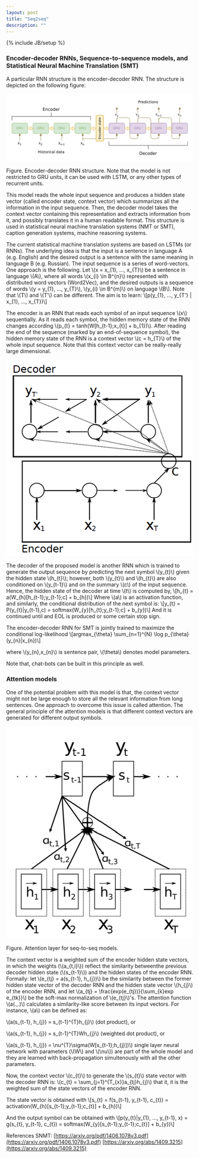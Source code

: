```yaml
---
layout: post
title: "Seq2seq"
description: ""
---
```

{% include JB/setup %}

### Encoder-decoder RNNs, Sequence-to-sequence models, and Statistical Neural Machine Translation (SMT)

A particular RNN structure is the encoder-decoder RNN. The structure is depicted on the following figure:

![seq2seq1](./images/seq2seq_1.png)

Figure. Encoder-decoder RNN structure. Note that the model is not restricted to GRU units, it can be used with LSTM, or any other types of recurrent units.

This model reads the whole input sequence and produces a hidden state vector (called encoder state, context vector) which summarizes all the information in the input sequence. Then, the decoder model takes the context vector containing this representation and extracts information from it, and possibly translates it in a human readable format. This structure is used in statistical neural machine translation systems (NMT or SMT), caption generation systems, machine reasoning systems. 

The current statistical machine translation systems are based on LSTMs (or RNNs). The underlying idea is that the input is a sentence in language A (e.g. English) and the desired output is a sentence with the same meaning in language B (e.g. Russian). The input sequence is a series of word-vectors. One approach is the following. Let \\(x = x_{1}, ..., x_{T}\\) be a sentence in language \\(A\\), where all words \\(x_{i} \in B^{n}\\) represented with distributed word vectors (Word2Vec), and the desired outputs is a sequence of words \\(y = y_{1}, ..., y_{T}\\), \\(y_{i} \in B^{m}\\) on language \\(B\\). Note that \\(T\\) and \\(T′\\) can be different. The aim is to learn:
\\[p(y_{1}, ..., y_{T'} | x_{1}, ..., x_{T})\\]

The encoder is an RNN that reads each symbol of an input sequence \\(x\\) sequentially. As it reads
each symbol, the hidden memory state of the RNN changes according \\(p_{t} = tanh(W[h_{t-1};x_{t}] + b_{1})\\). After reading the end of the sequence (marked by an end-of-sequence symbol), the hidden memory state of the RNN is a context vector \\(c = h_{T}\\) of the whole input sequence. Note that this context vector can be really-really large dimensional.

![seq2seq2](./images/seq2seq_2.png)

The decoder of the proposed model is another RNN which is trained to generate the output sequence by predicting the next symbol \\(y_{t}\\) given the hidden state \\(h_{t}\\); however, both \\(y_{t}\\) and \\(h_{t}\\) are also conditioned on \\(y_{t-1}\\) and on the summary \\(c\\) of the input sequence. Hence, the hidden state of the decoder at time \\(t\\) is computed by,
\\[h_{t} = a(W_{h}[h_{t-1};y_{t-1};c] + b_{h})\\]
Where \\(a\\) is an activation function, and similarly, the conditional distribution of the next symbol is:
\\[y_{t} = P(y_{t}|y_{t-1},c) = softmax(W_{y}[h_{t};y_{t-1};c] + b_{y})\\]
And it is continued until and EOL is produced or some certain stop sign.

The encoder-decoder RNN for SMT is jointly trained to maximize the conditional log-likelihood
\\[argmax_{\theta} \sum_{n=1}^{N} \log p_{\theta}(y_{n}|x_{n})\\]

where \\(y_{n},x_{n}\\)  is sentence pair, \\(\theta\\) denotes model parameters.

Note that, chat-bots can be built in this principle as well.


### Attention models

One of the potential problem with this model is that, the context vector might not be large enough to store all the relevant information from long sentences. One approach to overcome this issue is called attention. The general principle of the attention models is that different context vectors are generated for different output symbols.

![seq2seq3](./images/seq2seq_3.png)

Figure. Attention layer for seq-to-seq models.


The context vector is a weighted sum of the encoder hidden state vectors, in which the weights (\\(a_{t,i}\\)) reflect the similarity betweenthe previous decoder hidden state (\\(s_{t-1}\\)) and the hidden states of the encoder RNN. Formally:
let \\(e_{tj} = a(s_{t-1}, h_{j})\\) be the similarity between the former hidden state vector of the decoder RNN and the hidden state vector \\(h_{j}\\) of the encoder RNN, and let \\(a_{tj} = \frac{exp(e_{tj})}{\sum_{k}exp e_{tk}}\\) be the soft-max normalization of \\(e_{tj}\\)'s. The attention function \\(a(.,.)\\) calculates a similarity-like score between its input vectors. For instance, \\(a\\) can be defined as:

\\(a(s_{t-1}, h_{j}) = s_{t-1}^{T}h_{j}\\) (dot product), or

\\(a(s_{t-1}, h_{j}) = s_{t-1}^{T}Wh_{j}\\) (weighted dot product), or

\\(a(s_{t-1}, h_{j}) = \nu^{T}\sigma(W[s_{t-1};h_{j}])\\) single layer neural network with parameters (\\(W\\) and \\(\nu\\)) are  part of the whole model and they are learned with back-propagation simultenously with all the other parameters.

Now, the context vector \\(c_{t}\\) to generate the \\(s_{t}\\) state vector with the decoder RNN is: \\(c_{t} = \sum_{j=1}^{T_{x}}a_{tj}h_{j}\\) that it, it is the weighted sum of the state vectors of the encoder RNN.

The state vector is obtained with
\\[s_{t} = f(s_{t-1}, y_{t-1}, c_{t}) = activation(W_{h}[s_{t-1};y_{t-1};c_{t}] + b_{h})\\]

And the output symbol can be obtained with
\\[p(y_{t}|y_{1}, ..., y_{t-1}, x) = g(s_{t}, y_{t-1}, c_{t}) = softmax(W_{y}[s_{t-1};y_{t-1};c_{t}] + b_{y})\\]


References SNMT:
[https://arxiv.org/pdf/1406.1078v3.pdf](https://arxiv.org/pdf/1406.1078v3.pdf)
[https://arxiv.org/abs/1409.3215](https://arxiv.org/abs/1409.3215)